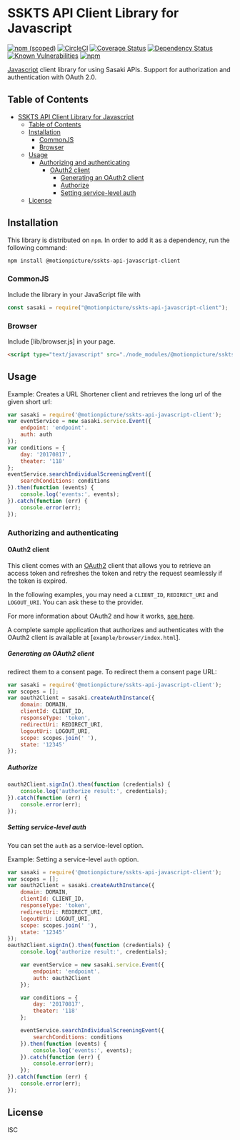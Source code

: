 # SSKTS API Client Library for Javascript

[![npm (scoped)](https://img.shields.io/npm/v/@motionpicture/sskts-api-javascript-client.svg)](https://www.npmjs.com/package/@motionpicture/sskts-api-javascript-client)
[![CircleCI](https://circleci.com/gh/motionpicture/sskts-api-javascript-client.svg?style=svg)](https://circleci.com/gh/motionpicture/sskts-api-javascript-client)
[![Coverage Status](https://coveralls.io/repos/github/motionpicture/sskts-api-javascript-client/badge.svg)](https://coveralls.io/github/motionpicture/sskts-api-javascript-client)
[![Dependency Status](https://img.shields.io/david/motionpicture/sskts-api-javascript-client.svg)](https://david-dm.org/motionpicture/sskts-api-javascript-client)
[![Known Vulnerabilities](https://snyk.io/test/github/motionpicture/sskts-api-javascript-client/badge.svg)](https://snyk.io/test/github/motionpicture/sskts-api-javascript-client)
[![npm](https://img.shields.io/npm/dm/@motionpicture/sskts-api-javascript-client.svg)](https://nodei.co/npm/@motionpicture/sskts-api-javascript-client/)

[Javascript][javascript] client library for using Sasaki APIs. Support for authorization and authentication with OAuth 2.0.

## Table of Contents

- [SSKTS API Client Library for Javascript](#sskts-api-client-library-for-javascript)
  - [Table of Contents](#table-of-contents)
  - [Installation](#installation)
    - [CommonJS](#commonjs)
    - [Browser](#browser)
  - [Usage](#usage)
    - [Authorizing and authenticating](#authorizing-and-authenticating)
      - [OAuth2 client](#oauth2-client)
        - [Generating an OAuth2 client](#generating-an-oauth2-client)
        - [Authorize](#authorize)
        - [Setting service-level auth](#setting-service-level-auth)
  - [License](#license)

## Installation

This library is distributed on `npm`. In order to add it as a dependency,
run the following command:

``` sh
npm install @motionpicture/sskts-api-javascript-client
```

### CommonJS

Include the library in your JavaScript file with

``` js
const sasaki = require("@motionpicture/sskts-api-javascript-client");
```

### Browser

Include [lib/browser.js] in your page.

```html
<script type="text/javascript" src="./node_modules/@motionpicture/sskts-api-javascript-client/lib/browser.js"></script>
```

## Usage

Example: Creates a URL Shortener client and retrieves the long url of the
given short url:

``` js
var sasaki = require('@motionpicture/sskts-api-javascript-client');
var eventService = new sasaki.service.Event({
    endpoint: 'endpoint'.
    auth: auth
});
var conditions = {
    day: '20170817',
    theater: '118'
};
eventService.searchIndividualScreeningEvent({
    searchConditions: conditions
}).then(function (events) {
    console.log('events:', events);
}).catch(function (err) {
    console.error(err);
});
```

### Authorizing and authenticating

#### OAuth2 client

This client comes with an [OAuth2][oauth] client that allows you to retrieve an access token and refreshes the token and retry the request seamlessly if the token is expired.

In the following examples, you may need a `CLIENT_ID`, `REDIRECT_URI` and
`LOGOUT_URI`. You can ask these to the provider.

For more information about OAuth2 and how it works, [see here][oauth].

A complete sample application that authorizes and authenticates with the OAuth2
client is available at [`example/browser/index.html`].

##### Generating an OAuth2 client

redirect them to a consent page. To redirect them a consent page URL:

``` js
var sasaki = require('@motionpicture/sskts-api-javascript-client');
var scopes = [];
var oauth2Client = sasaki.createAuthInstance({
    domain: DOMAIN,
    clientId: CLIENT_ID,
    responseType: 'token',
    redirectUri: REDIRECT_URI,
    logoutUri: LOGOUT_URI,
    scope: scopes.join(' '),
    state: '12345'
});
```

##### Authorize

``` js
oauth2Client.signIn().then(function (credentials) {
    console.log('authorize result:', credentials);
}).catch(function (err) {
    console.error(err);
});
```

##### Setting service-level auth

You can set the `auth` as a service-level option.

Example: Setting a service-level `auth` option.

``` js
var sasaki = require('@motionpicture/sskts-api-javascript-client');
var scopes = [];
var oauth2Client = sasaki.createAuthInstance({
    domain: DOMAIN,
    clientId: CLIENT_ID,
    responseType: 'token',
    redirectUri: REDIRECT_URI,
    logoutUri: LOGOUT_URI,
    scope: scopes.join(' '),
    state: '12345'
});
oauth2Client.signIn().then(function (credentials) {
    console.log('authorize result:', credentials);

    var eventService = new sasaki.service.Event({
        endpoint: 'endpoint'.
        auth: oauth2Client
    });

    var conditions = {
        day: '20170817',
        theater: '118'
    };

    eventService.searchIndividualScreeningEvent({
        searchConditions: conditions
    }).then(function (events) {
        console.log('events:', events);
    }).catch(function (err) {
        console.error(err);
    });
}).catch(function (err) {
    console.error(err);
});
```

## License

ISC

[javascript]: https://developer.mozilla.org/ja/docs/Web/JavaScript
[oauth]: https://tools.ietf.org/html/rfc6749